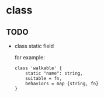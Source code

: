 # class

## TODO

  - class static field
    
    for example:
  
    ```
    class 'walkable' {
        static "name": string,
        suitable = fn,
        behaviors = map {string, fn}
    }
    
    ```